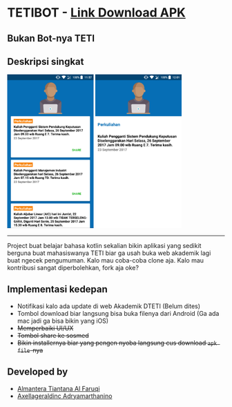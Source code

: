 # TETIBOT - [Link Download APK](https://github.com/almanalfaruq/Tetibot/releases/)
## Bukan Bot-nya TETI
## Deskripsi singkat
<img src="https://github.com/almanalfaruq/Tetibot/blob/master/screenshot/Home.png " alt="Home Screen" width="200">  <img src="https://github.com/almanalfaruq/Tetibot/blob/master/screenshot/Click%20card%20view.png " alt="Clicked card view" width="200">


---
Project buat belajar bahasa kotlin sekalian bikin aplikasi yang sedikit berguna buat mahasiswanya TETI biar ga usah buka web akademik lagi buat ngecek pengumuman. Kalo mau coba-coba clone aja. Kalo mau kontribusi sangat diperbolehkan, fork aja oke?
## Implementasi kedepan
* Notifikasi kalo ada update di web Akademik DTETI (Belum dites)
* Tombol download biar langsung bisa buka filenya dari Android (Ga ada mac jadi ga bisa bikin yang iOS)
* ~~Memperbaiki UI/UX~~
* ~~Tombol share ke sosmed~~
* ~~Bikin installernya biar yang pengen nyoba langsung cus download `apk file`-nya~~

## Developed by
* [Almantera Tiantana Al Faruqi](https://www.instagram.com/almanalfaruq/ "IG-nya Alman")
* [Axellageraldinc Adryamarthanino](https://www.instagram.com/axellageraldinc/ "IG-nya Axell")

